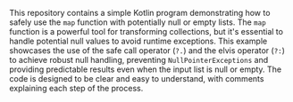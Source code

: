 This repository contains a simple Kotlin program demonstrating how to safely use the `map` function with potentially null or empty lists. The `map` function is a powerful tool for transforming collections, but it's essential to handle potential null values to avoid runtime exceptions. This example showcases the use of the safe call operator (`?.`) and the elvis operator (`?:`) to achieve robust null handling, preventing `NullPointerExceptions` and providing predictable results even when the input list is null or empty. The code is designed to be clear and easy to understand, with comments explaining each step of the process.